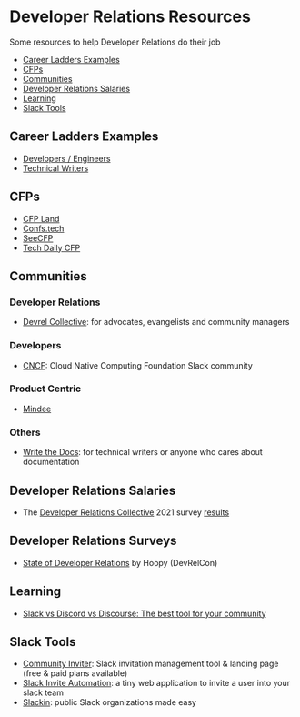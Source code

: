 # Developer Relations Resources

Some resources to help Developer Relations do their job

- [Career Ladders Examples](#career-ladders-examples)
- [CFPs](#cfps)
- [Communities](#communities)
- [Developer Relations Salaries](#developer-relations-salaries)
- [Learning](#learning)
- [Slack Tools](#slack-tools)

## Career Ladders Examples

- [Developers / Engineers](https://career-ladders.dev/engineering/)
- [Technical Writers](https://career-ladders.dev/docs/)

## CFPs

- [CFP Land](https://www.cfpland.com)
- [Confs.tech](https://confs.tech/cfp)
- [SeeCFP](https://seecfp.com)
- [Tech Daily CFP](http://techdailycfp.com)

## Communities

### Developer Relations

- [Devrel Collective](https://devrelcollective.fun): for advocates, evangelists and community managers

### Developers

- [CNCF](https://slack.cncf.io): Cloud Native Computing Foundation Slack community

### Product Centric

- [Mindee](https://slack.mindee.com)

### Others

- [Write the Docs](https://www.writethedocs.org/slack/): for technical writers or anyone who cares about documentation

## Developer Relations Salaries

- The [Developer Relations Collective](https://devrelcollective.fun/) 2021 survey [results](https://dev.to/bffjossy/2021-devrel-salary-survey-results-table-of-contents-43fe)

## Developer Relations Surveys

- [State of Developer Relations](https://www.stateofdeveloperrelations.com/) by Hoopy (DevRelCon)

## Learning

- [Slack vs Discord vs Discourse: The best tool for your community](https://orbit.love/blog/slack-vs-discord-vs-discourse)

## Slack Tools

- [Community Inviter](https://communityinviter.com): Slack invitation management tool & landing page (free & paid plans available)
- [Slack Invite Automation](https://github.com/outsideris/slack-invite-automation): a tiny web application to invite a user into your slack team
- [Slackin](https://github.com/rauchg/slackin): public Slack organizations made easy
